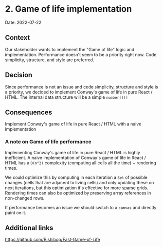 # 2. Game of life implementation

Date: 2022-07-22

## Context

Our stakeholder wants to implement the "Game of life" logic and implementation.
Performance doesn't seem to be a priority right now. Code simplicity, structure, and style are preferred.

## Decision

Since performance is not an issue and code simplicity, structure and style is a priority, we decided to implement Conway's game of life in pure React / HTML.
The internal data structure will be a simple `number[][]`

## Consequences

Implement Conway's game of life in pure React / HTML with a naive implementation

### A note on Game of life performance

Implementing Conway's game of life in pure React / HTML is highly inefficient. A naive implementation of Conway's game of life in React / HTML has a `O(n^2)` complexity (computing all cells all the time) + rendering times.

We could optimize this by computing in each iteration a `Set` of possible changes (cells that are adjacent to living cells) and only updating these on next iterations, but this optimization it's effective for more sparse grids.
Rendering times can also be optimized by preserving array references in non-changed rows.

If performance becomes an issue we should switch to a `canvas` and directly paint on it.

## Additional links

https://github.com/Bishibop/Fast-Game-of-Life
